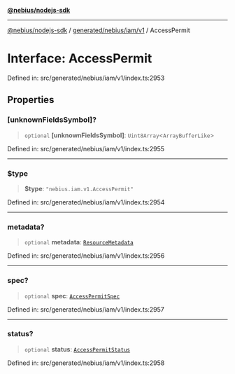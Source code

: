 [**@nebius/nodejs-sdk**](../../../../../README.md)

***

[@nebius/nodejs-sdk](../../../../../README.md) / [generated/nebius/iam/v1](../README.md) / AccessPermit

# Interface: AccessPermit

Defined in: src/generated/nebius/iam/v1/index.ts:2953

## Properties

### \[unknownFieldsSymbol\]?

> `optional` **\[unknownFieldsSymbol\]**: `Uint8Array`\<`ArrayBufferLike`\>

Defined in: src/generated/nebius/iam/v1/index.ts:2955

***

### $type

> **$type**: `"nebius.iam.v1.AccessPermit"`

Defined in: src/generated/nebius/iam/v1/index.ts:2954

***

### metadata?

> `optional` **metadata**: [`ResourceMetadata`](../../../common/v1/interfaces/ResourceMetadata.md)

Defined in: src/generated/nebius/iam/v1/index.ts:2956

***

### spec?

> `optional` **spec**: [`AccessPermitSpec`](AccessPermitSpec.md)

Defined in: src/generated/nebius/iam/v1/index.ts:2957

***

### status?

> `optional` **status**: [`AccessPermitStatus`](AccessPermitStatus.md)

Defined in: src/generated/nebius/iam/v1/index.ts:2958
